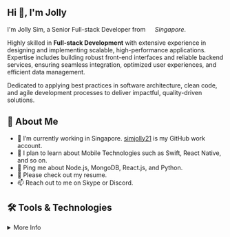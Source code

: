 
## Hi 👋, I'm Jolly
I'm Jolly Sim,  a Senior Full-stack Developer from <img src="https://github.com/simjolly21/simjolly21/assets/174801046/1f91b321-326f-4567-aaea-c026b015af3c" width="14px">  _Singapore_.

Highly skilled in **Full-stack Development** with extensive experience in designing and implementing scalable, high-performance applications. Expertise includes building robust front-end interfaces and reliable backend services, ensuring seamless integration, optimized user experiences, and efficient data management. 

Dedicated to applying best practices in software architecture, clean code, and agile development processes to deliver impactful, quality-driven solutions.

## 🧐 About Me
- 🔭 I’m currently working in Singapore. [simjolly21](https://github.com/simjolly21) is my GitHub work account.
- 🌱 I plan to learn about Mobile Technologies such as Swift, React Native, and so on.
- 💬 Ping me about Node.js, MongoDB, React.js, and Python.
- 📙 Please check out my resume.
- 📫 Reach out to me on Skype or Discord.

## 🛠️ Tools & Technologies
<details>
  <summary>More Info</summary>

  ### Things I code with: 
  <span><img src="https://cdn.jsdelivr.net/gh/devicons/devicon@latest/icons/javascript/javascript-original.svg" width="30px"></span>&nbsp;
  <span><img src="https://cdn.jsdelivr.net/gh/devicons/devicon@latest/icons/nodejs/nodejs-original.svg" width="30px"></span>&nbsp;
  <span><img src="https://cdn.jsdelivr.net/gh/devicons/devicon@latest/icons/python/python-original.svg" width="30px"></span>&nbsp;
  <span><img src="https://cdn.jsdelivr.net/gh/devicons/devicon@latest/icons/react/react-original.svg" width="30px"></span>&nbsp;
  <span><img src="https://cdn.jsdelivr.net/gh/devicons/devicon@latest/icons/redux/redux-original.svg" width="30px"></span>&nbsp;
  <span><img src="https://cdn.jsdelivr.net/gh/devicons/devicon@latest/icons/typescript/typescript-plain.svg" width="30px"></span>&nbsp;
  <span><img src="https://cdn.jsdelivr.net/gh/devicons/devicon@latest/icons/mysql/mysql-original.svg" width="30px"></span>&nbsp;
  <span><img src="https://cdn.jsdelivr.net/gh/devicons/devicon@latest/icons/mongodb/mongodb-original.svg" width="30px"></span>&nbsp;
  <span><img src="https://cdn.jsdelivr.net/gh/devicons/devicon@latest/icons/html5/html5-plain.svg" width="30px"></span>&nbsp;
  <span><img src="https://cdn.jsdelivr.net/gh/devicons/devicon@latest/icons/css3/css3-plain.svg" width="30px"></span>&nbsp;

  ### Tools I use:
  <span><img src="https://cdn.jsdelivr.net/gh/devicons/devicon@latest/icons/git/git-plain.svg" width="30px"></span>&nbsp;
  <span><img src="https://cdn.worldvectorlogo.com/logos/tableau-software.svg" width="30px"></span>&nbsp;
  <span><img src="https://avatars.githubusercontent.com/u/10251060?s=200&v=4" width="30px"></span>&nbsp;
  <span><img src="https://cdn.jsdelivr.net/gh/devicons/devicon/icons/vscode/vscode-original.svg" width="30px"></span>&nbsp;
  <span><img src="https://upload.wikimedia.org/wikipedia/commons/c/c0/WebStorm_Icon.svg" width="30px"></span>&nbsp;
  <span><img src="https://upload.wikimedia.org/wikipedia/commons/1/1d/PyCharm_Icon.svg" width="30px"></span>&nbsp;

  ### Things I am learning:
  <span><img src="https://cdn.jsdelivr.net/gh/devicons/devicon@latest/icons/flutter/flutter-original.svg" width="30px"></span>&nbsp;

</details>

<!---
simjolly21/simjolly21 is a ✨ special ✨ repository because its `README.md` (this file) appears on your GitHub profile.
You can click the Preview link to take a look at your changes.
--->

